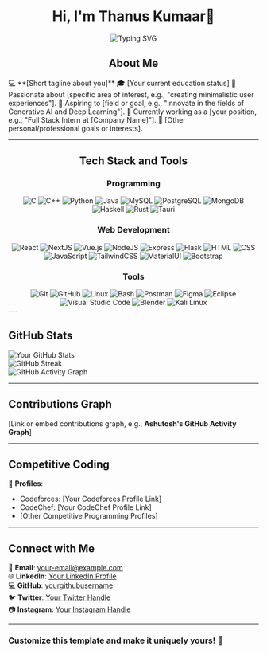<h1 align="center" >Hi, I'm <strong>Thanus Kumaar</strong>👋 </h1>
<div align="center">
    <img src="https://readme-typing-svg.herokuapp.com?font=Fira+Code&size=24&duration=4000&pause=500&color=FFFFFF&center=true&width=500&lines=Full+Stack+Developer;Tech+Enthusiast;Full+Stack+Intern+at+LogicfloAI;Always+striving+for+improvement" alt="Typing SVG" />
</div>

<h2 align="center">About Me  </h2>
💻 **[Short tagline about you]**  
🎓 [Your current education status]  
🎨 Passionate about [specific area of interest, e.g., "creating minimalistic user experiences"].  
🤖 Aspiring to [field or goal, e.g., "innovate in the fields of Generative AI and Deep Learning"].  
🏢 Currently working as a [your position, e.g., "Full Stack Intern at [Company Name]"].  
🎯 [Other personal/professional goals or interests].  

---
<h2 align="center"> Tech Stack and Tools </h2>
<div align="center">
    <h3>Programming</h3>
    <div>
        <img src="https://skillicons.dev/icons?i=c" title="C"/>
        <img src="https://skillicons.dev/icons?i=cpp" title="C++"/>
        <img src="https://skillicons.dev/icons?i=python" title="Python"/>
        <img src="https://skillicons.dev/icons?i=java" title="Java"/>
        <img src="https://skillicons.dev/icons?i=mysql" title="MySQL"/>
        <img src="https://skillicons.dev/icons?i=postgres" title="PostgreSQL"/>
        <img src="https://skillicons.dev/icons?i=mongodb" title="MongoDB"/>
        <img src="https://skillicons.dev/icons?i=haskell" title="Haskell"/>
        <img src="https://skillicons.dev/icons?i=rust" title="Rust"/>
        <img src="https://skillicons.dev/icons?i=tauri" title="Tauri"/>
    </div>
    <h3>Web Development</h3>
    <div>
        <img src="https://skillicons.dev/icons?i=react" title="React"/>
        <img src="https://skillicons.dev/icons?i=next" title="NextJS"/>
        <img src="https://skillicons.dev/icons?i=vue" title="Vue.js"/>
        <img src="https://skillicons.dev/icons?i=nodejs" title="NodeJS"/>
        <img src="https://skillicons.dev/icons?i=express" title="Express"/>
        <img src="https://skillicons.dev/icons?i=flask" title="Flask"/>
        <img src="https://skillicons.dev/icons?i=html" title="HTML"/>
        <img src="https://skillicons.dev/icons?i=css" title="CSS"/>
        <img src="https://skillicons.dev/icons?i=js" title="JavaScript"/>
        <img src="https://skillicons.dev/icons?i=tailwind" title="TailwindCSS"/>
        <img src="https://skillicons.dev/icons?i=materialui" title="MaterialUI"/>
        <img src="https://skillicons.dev/icons?i=bootstrap" title="Bootstrap"/>
    </div>
    <h3>Tools</h3>
    <div>
        <img src="https://skillicons.dev/icons?i=git" title="Git"/>
        <img src="https://skillicons.dev/icons?i=github" title="GitHub"/>
        <img src="https://skillicons.dev/icons?i=linux" title="Linux"/>
        <img src="https://skillicons.dev/icons?i=bash" title="Bash"/>
        <img src="https://skillicons.dev/icons?i=postman" title="Postman"/>
        <img src="https://skillicons.dev/icons?i=figma" title="Figma"/>
        <img src="https://skillicons.dev/icons?i=eclipse" title="Eclipse"/>
        <img src="https://skillicons.dev/icons?i=vscode" title="Visual Studio Code"/>
        <img src="https://skillicons.dev/icons?i=blender" title="Blender"/>
        <img src="https://skillicons.dev/icons?i=kali" title="Kali Linux"/>
    </div>
</div>
---

## GitHub Stats  
![Your GitHub Stats](https://github-readme-stats.vercel.app/api?username=yourgithubusername&show_icons=true&theme=radical)  
![GitHub Streak](https://github-readme-streak-stats.herokuapp.com/?user=yourgithubusername&theme=radical)  
![GitHub Activity Graph](https://github-readme-activity-graph.cyclic.app/graph?username=yourgithubusername&theme=radical)  

---

## Contributions Graph  
[Link or embed contributions graph, e.g., **Ashutosh's GitHub Activity Graph**]  

---

## Competitive Coding  
🚀 **Profiles**:  
- Codeforces: [Your Codeforces Profile Link]  
- CodeChef: [Your CodeChef Profile Link]  
- [Other Competitive Programming Profiles]  

---

## Connect with Me  
📧 **Email**: [your-email@example.com](mailto:your-email@example.com)  
🌐 **LinkedIn**: [Your LinkedIn Profile](https://www.linkedin.com/in/yourlinkedinprofile/)  
💻 **GitHub**: [yourgithubusername](https://github.com/yourgithubusername)  
🐦 **Twitter**: [Your Twitter Handle](https://twitter.com/yourtwitterhandle)  
📷 **Instagram**: [Your Instagram Handle](https://instagram.com/yourinstagramhandle)  

---

### Customize this template and make it uniquely yours! 🚀  
